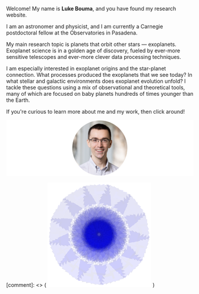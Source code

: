 Welcome! My name is **Luke Bouma**, and you have found my research website.

I am an astronomer and physicist, and I am currently a Carnegie postdoctoral
fellow at the Observatories in Pasadena.

My main research topic is planets that orbit other stars — exoplanets.
Exoplanet science is in a golden age of discovery, fueled by ever-more
sensitive telescopes and ever-more clever data processing techniques.

I am especially interested in exoplanet origins and the star-planet connection.
What processes produced the exoplanets that we see today?  In what stellar and
galactic environments does exoplanet evolution unfold?  I tackle these
questions using a mix of observational and theoretical tools, many of which are
focused on baby planets hundreds of times younger than the Earth.

If you're curious to learn more about me and my work, then click around!

![face](/images/face.png) 

[comment]: <> ( ![nifty](/images/nifty.png) )
